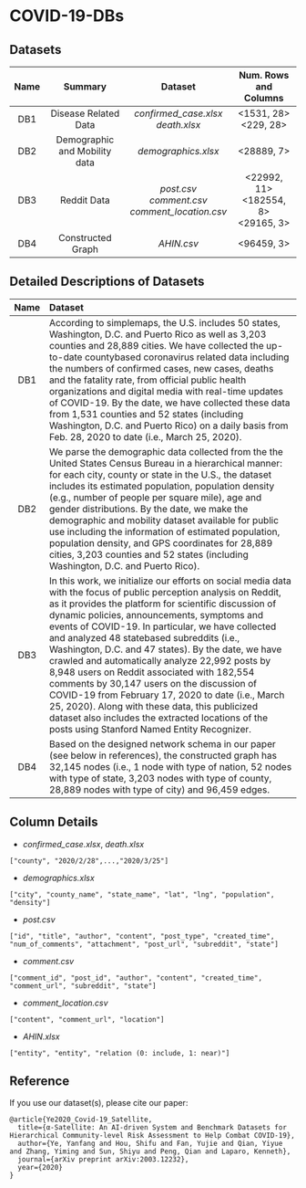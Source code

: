 # COVID-19-DBs

## Datasets

|Name |           Summary           |                       Dataset                       |          Num. Rows and Columns         |
|:---:|:---------------------------:|:---------------------------------------------------:|:--------------------------------------:|
| DB1 |    Disease Related Data     |        *confirmed_case.xlsx*<br>*death.xlsx*        |          <1531, 28><br><229, 28>       |
| DB2 |Demographic and Mobility data|                 *demographics.xlsx*                 |               <28889, 7>               |
| DB3 |         Reddit Data         |*post.csv*<br>*comment.csv*<br>*comment_location.csv*|<22992, 11><br><182554, 8><br><29165, 3>|
| DB4 |      Constructed Graph      |                     *AHIN.csv*                      |                <96459, 3>              |

## Detailed Descriptions of Datasets

|Name |                 Dataset                |
|:---:|:---------------------------------------|
| DB1 |According to simplemaps, the U.S. includes 50 states, Washington, D.C. and Puerto Rico as well as 3,203 counties and 28,889 cities. We have collected the up-to-date countybased coronavirus related data including the numbers of confirmed cases, new cases, deaths and the fatality rate, from official public health organizations and digital media with real-time updates of COVID-19. By the date, we have collected these data from 1,531 counties and 52 states (including Washington, D.C. and Puerto Rico) on a daily basis from Feb. 28, 2020 to date (i.e., March 25, 2020).|
| DB2 |We parse the demographic data collected from the the United States Census Bureau in a hierarchical manner: for each city, county or state in the U.S., the dataset includes its estimated population, population density (e.g., number of people per square mile), age and gender distributions. By the date, we make the demographic and mobility dataset available for public use including the information of estimated population, population density, and GPS coordinates for 28,889 cities, 3,203 counties and 52 states (including Washington, D.C. and Puerto Rico).|
| DB3 |In this work, we initialize our efforts on social media data with the focus of public perception analysis on Reddit, as it provides the platform for scientific discussion of dynamic policies, announcements, symptoms and events of COVID-19. In particular, we have collected and analyzed 48 statebased subreddits (i.e., Washington, D.C. and 47 states). By the date, we have crawled and automatically analyze 22,992 posts by 8,948 users on Reddit associated with 182,554 comments by 30,147 users on the discussion of COVID-19 from February 17, 2020 to date (i.e., March 25, 2020). Along with these data, this publicized dataset also includes the extracted locations of the posts using Stanford Named Entity Recognizer.|
| DB4 |Based on the designed network schema in our paper (see below in references), the constructed graph has 32,145 nodes (i.e., 1 node with type of nation, 52 nodes with type of state, 3,203 nodes with type of county, 28,889 nodes with type of city) and 96,459 edges.|


## Column Details

- *confirmed_case.xlsx*, *death.xlsx*

```
["county", "2020/2/28",...,"2020/3/25"]
```


- *demographics.xlsx*

```
["city", "county_name", "state_name", "lat", "lng", "population", "density"]
```


- *post.csv*

```
["id", "title", "author", "content", "post_type", "created_time", "num_of_comments", "attachment", "post_url", "subreddit", "state"]
```

- *comment.csv*

```
["comment_id", "post_id", "author", "content", "created_time", "comment_url", "subreddit", "state"]
```

- *comment_location.csv*

```
["content", "comment_url", "location"]
```

- *AHIN.xlsx*

```
["entity", "entity", "relation (0: include, 1: near)"]
```


## Reference

If you use our dataset(s), please cite our paper:

```
@article{Ye2020_Covid-19_Satellite,
  title={α-Satellite: An AI-driven System and Benchmark Datasets for Hierarchical Community-level Risk Assessment to Help Combat COVID-19},
  author={Ye, Yanfang and Hou, Shifu and Fan, Yujie and Qian, Yiyue and Zhang, Yiming and Sun, Shiyu and Peng, Qian and Laparo, Kenneth},
  journal={arXiv preprint arXiv:2003.12232},
  year={2020} 
} 
```
